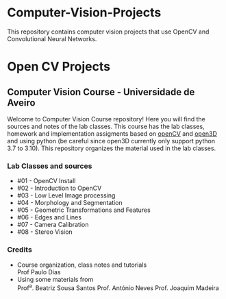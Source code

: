 # Computer-Vision-Projects
This repository contains computer vision projects that use OpenCV and Convolutional Neural Networks.

# Open CV Projects #

## Computer Vision Course - Universidade de Aveiro

Welcome to Computer Vision Course repository! Here you will find the sources and notes of the lab classes. This course has the lab classes, homework and implementation assigments based on [openCV](https://opencv.org/) and [open3D](http://www.open3d.org/docs/release/#) and using python (be careful since open3D currently only support python 3.7 to 3.10). This  repository organizes the material used in the lab classes. 

### Lab Classes and sources   
* #01 - OpenCV Install
* #02 - Introduction to OpenCV
* #03 - Low Level Image processing
* #04 - Morphology and Segmentation
* #05 - Geometric Transformations and Features
* #06 - Edges and Lines
* #07 - Camera Calibration
* #08 - Stereo Vision


### Credits
* Course organization, class notes and tutorials  
Prof Paulo Dias  
* Using some materials from\
Prof<sup>a</sup>. Beatriz Sousa Santos 
Prof. António Neves 
Prof. Joaquim Madeira

